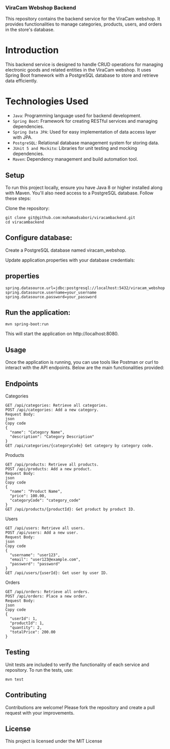### ViraCam Webshop Backend
This repository contains the backend service for the ViraCam webshop. It provides functionalities to manage categories, products, users, and orders in the store's database.

# Introduction
This backend service is designed to handle CRUD operations for managing electronic goods and related entities in the ViraCam webshop. It uses Spring Boot framework with a PostgreSQL database to store and retrieve data efficiently.

# Technologies Used
- `Java`: Programming language used for backend development.
- `Spring Boot`: Framework for creating RESTful services and managing dependencies.
- `Spring Data JPA`: Used for easy implementation of data access layer with JPA.
- `PostgreSQL`: Relational database management system for storing data.
- `JUnit 5 and Mockito`: Libraries for unit testing and mocking dependencies.
- `Maven`: Dependency management and build automation tool.
## Setup
To run this project locally, ensure you have Java 8 or higher installed along with Maven. You'll also need access to a PostgreSQL database. Follow these steps:

Clone the repository:

```shell
git clone git@github.com:mohamadsabori/viracambackend.git
cd viracambackend
```

## Configure database:

Create a PostgreSQL database named viracam_webshop.

Update application.properties with your database credentials:

## properties
```
spring.datasource.url=jdbc:postgresql://localhost:5432/viracam_webshop
spring.datasource.username=your_username
spring.datasource.password=your_password
```
## Run the application:
```shell
mvn spring-boot:run
```
This will start the application on http://localhost:8080.

## Usage
Once the application is running, you can use tools like Postman or curl to interact with the API endpoints. Below are the main functionalities provided:

## Endpoints
Categories
```
GET /api/categories: Retrieve all categories.
POST /api/categories: Add a new category.
Request Body:
json
Copy code
{
  "name": "Category Name",
  "description": "Category Description"
}
GET /api/categories/{categoryCode} Get category by category code.
```

Products
```
GET /api/products: Retrieve all products.
POST /api/products: Add a new product.
Request Body:
json
Copy code
{
  "name": "Product Name",
  "price": 100.00,
  "categoryCode": "category_code"
}
GET /api/products/{productId}: Get product by product ID.
```


Users
```
GET /api/users: Retrieve all users.
POST /api/users: Add a new user.
Request Body:
json
Copy code
{
  "username": "user123",
  "email": "user123@example.com",
  "password": "password"
}
GET /api/users/{userId}: Get user by user ID.
```
Orders
```
GET /api/orders: Retrieve all orders.
POST /api/orders: Place a new order.
Request Body:
json
Copy code
{
  "userId": 1,
  "productId": 1,
  "quantity": 2,
  "totalPrice": 200.00
}
```


## Testing
Unit tests are included to verify the functionality of each service and repository. To run the tests, use:

```Shell
mvn test
```

## Contributing
Contributions are welcome! Please fork the repository and create a pull request with your improvements.

## License
This project is licensed under the MIT License

